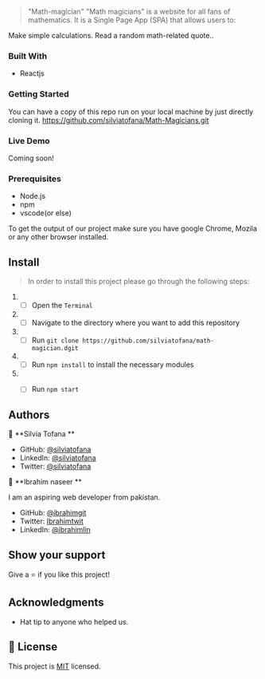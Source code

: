 


> "Math-magician" "Math magicians" is a website for all fans of mathematics. It is a Single Page App (SPA) that allows users to:

Make simple calculations.
Read a random math-related quote..

### Built With

- Reactjs


### Getting Started

You can have a copy of this repo run on your local machine by just directly cloning it.
https://github.com/silviatofana/Math-Magicians.git

### Live Demo


<!-- Click [here](https://silviatofana.github.io/Math-Magicians/)! -->

Coming soon!

### Prerequisites

- Node.js
- npm
- vscode(or else)

To get the output of our project make sure you have google Chrome, Mozila or any other browser installed.

## Install 

> In order to install this project please go through the following steps:

1. - [ ] Open the `Terminal`
2. - [ ] Navigate to the directory where you want to add this repository
3. - [ ] Run `git clone https://github.com/silviatofana/math-magician.dgit`
4. - [ ] Run `npm install` to install the necessary modules
5. - [ ] Run `npm start`


## Authors

👤 **Silvia Tofana **

- GitHub: [@silviatofana](https://github.com/silviatofana)
- LinkedIn: [@silviatofana](www.linkedin.com/in/silvia-tofana-10b852186)
- Twitter: [@silviatofana](https://twitter.com/SilviaTofana)

👤 **Ibrahim naseer **

I am an aspiring web developer from pakistan.
- GitHub: [@ibrahimgit](https://github.com/ibrahim777764)
- Twitter: [Ibrahimtwit](https://twitter.com/Ibrahim66650696)
- LinkedIn: [@ibrahimlin](https://www.linkedin.com/in/ibrahim-naseer-215667225/)


## Show your support

Give a ⭐️ if you like this project!

## Acknowledgments

- Hat tip to anyone who helped us.

## 📝 License

This project is [MIT](./MIT.md) licensed.
